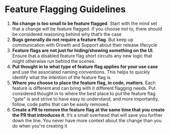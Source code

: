 # Feature Flagging Guidelines



1. **No change is too small to be feature flagged**. Start with the mind set that a change will be feature flagged. If you choose not to, there should be considered reasoning behind why that’s the case
2. **Bugs generally do not require a feature flag**. But keep up communication with Growth and Support about their release lifecycle
3. **Feature flags are not just for hiding/showing something on the UI**. Ensure that a disabled feature flag short circuits any new logic that might otherwise run behind the scenes.
4. **Put thought in to what type of feature flag applies for your use case** and use the associated naming conventions. This helps to quickly identify what the intention of the feature flag is.
5. **Where you choose to place the feature flag, in code, matters**. Each feature is different and can bring with it different flagging needs. Put considered thought in to where the best place to put the feature flag "gate" is and strive to have easy to understand, and more importantly, follow, code paths that can be easily removed.
6. **Create a PR to remove the feature flag at the same time that you create the PR that introduces it**. It’s a small overhead that will save you further down the line. You never have more context about the change than you do when you're creating it



